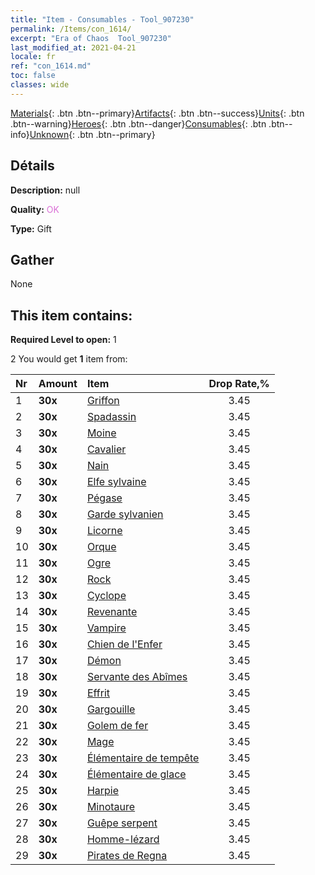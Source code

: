 ```yaml
---
title: "Item - Consumables - Tool_907230"
permalink: /Items/con_1614/
excerpt: "Era of Chaos  Tool_907230"
last_modified_at: 2021-04-21
locale: fr
ref: "con_1614.md"
toc: false
classes: wide
---
```

 [Materials](/fr/Items/){: .btn .btn--primary}[Artifacts](/fr/Items/Artifacts/){: .btn .btn--success}[Units](/fr/Items/Units/){: .btn .btn--warning}[Heroes](/fr/Items/Heroes/){: .btn .btn--danger}[Consumables](/fr/Items/Consumables/){: .btn .btn--info}[Unknown](/fr/Items/Unknown/){: .btn .btn--primary}

## Détails
 **Description:** null

 **Quality:** <span style="color: #DA70D6">OK</span>

 **Type:** Gift

## Gather

  None

## This item contains:

 **Required Level to open:** 1

 2 You would get **1** item  from:

  | Nr | Amount |     Item    | Drop Rate,% |
  |:---|:-------|:------------|:---------:|
  | 1 |  **30x** | [Griffon](/fr/Items/unt_192/) | 3.45 | 
  | 2 |  **30x** | [Spadassin](/fr/Items/unt_193/) | 3.45 | 
  | 3 |  **30x** | [Moine](/fr/Items/unt_194/) | 3.45 | 
  | 4 |  **30x** | [Cavalier ](/fr/Items/unt_195/) | 3.45 | 
  | 5 |  **30x** | [Nain](/fr/Items/unt_200/) | 3.45 | 
  | 6 |  **30x** | [Elfe sylvaine](/fr/Items/unt_201/) | 3.45 | 
  | 7 |  **30x** | [Pégase](/fr/Items/unt_202/) | 3.45 | 
  | 8 |  **30x** | [Garde sylvanien](/fr/Items/unt_203/) | 3.45 | 
  | 9 |  **30x** | [Licorne](/fr/Items/unt_204/) | 3.45 | 
  | 10 |  **30x** | [Orque](/fr/Items/unt_219/) | 3.45 | 
  | 11 |  **30x** | [Ogre](/fr/Items/unt_220/) | 3.45 | 
  | 12 |  **30x** | [Rock](/fr/Items/unt_221/) | 3.45 | 
  | 13 |  **30x** | [Cyclope](/fr/Items/unt_222/) | 3.45 | 
  | 14 |  **30x** | [Revenante](/fr/Items/unt_210/) | 3.45 | 
  | 15 |  **30x** | [Vampire](/fr/Items/unt_211/) | 3.45 | 
  | 16 |  **30x** | [Chien de l'Enfer](/fr/Items/unt_228/) | 3.45 | 
  | 17 |  **30x** | [Démon](/fr/Items/unt_229/) | 3.45 | 
  | 18 |  **30x** | [Servante des Abîmes](/fr/Items/unt_230/) | 3.45 | 
  | 19 |  **30x** | [Effrit](/fr/Items/unt_231/) | 3.45 | 
  | 20 |  **30x** | [Gargouille](/fr/Items/unt_236/) | 3.45 | 
  | 21 |  **30x** | [Golem de fer](/fr/Items/unt_237/) | 3.45 | 
  | 22 |  **30x** | [Mage](/fr/Items/unt_238/) | 3.45 | 
  | 23 |  **30x** | [Élémentaire de tempête](/fr/Items/unt_263/) | 3.45 | 
  | 24 |  **30x** | [Élémentaire de glace](/fr/Items/unt_264/) | 3.45 | 
  | 25 |  **30x** | [Harpie](/fr/Items/unt_245/) | 3.45 | 
  | 26 |  **30x** | [Minotaure](/fr/Items/unt_248/) | 3.45 | 
  | 27 |  **30x** | [Guêpe serpent](/fr/Items/unt_255/) | 3.45 | 
  | 28 |  **30x** | [Homme-lézard](/fr/Items/unt_254/) | 3.45 | 
  | 29 |  **30x** | [Pirates de Regna](/fr/Items/unt_273/) | 3.45 | 
